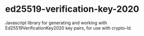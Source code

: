 # ed25519-verification-key-2020
Javascript library for generating and working with Ed25519VerificationKey2020 key pairs, for use with crypto-ld.
